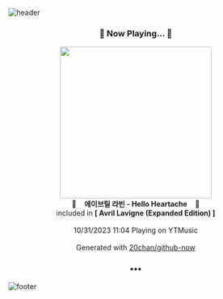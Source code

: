![header](https://capsule-render.vercel.app/api?type=wave&height=170&section=header&fontColor=090707&fontAlignX=45&fontAlignY=65&fontSize=100)

<h3 align="center">🎵 Now Playing... 🎵</h3>
<p align="center">
  <a href="https://music.youtube.com/watch?v=ycbYMQRSwjc">
    <img width="300" src="https://lh3.googleusercontent.com/nni4-mmac3wPGF3ruzPCuPCsb5lK0tiasjnckJrz_9lKvgJVawRToMRTR5LNnJ_AGPrZKnhcARWdeTA">
  </a>
  <br>
  🎵&nbsp&nbsp&nbsp <b>에이브릴 라빈 - Hello Heartache</b> &nbsp&nbsp&nbsp🎵
  <br>
  included in <b>[ Avril Lavigne (Expanded Edition) ]</b>
  
  <br />
  <br />
  10/31/2023 11:04 Playing on YTMusic
  <br />
  <br />
  Generated with <a href="https://github.com/20chan/github-now">20chan/github-now</a>
</p>

<h3 align="center">•••</h3>

![footer](https://capsule-render.vercel.app/api?type=wave&height=150&section=footer)
